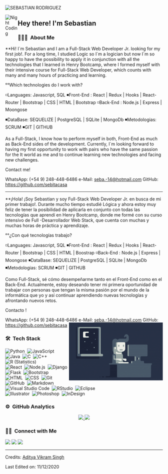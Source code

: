 ![SEBASTIAN RODRIGUEZ](https://user-images.githubusercontent.com/89590493/170119656-ac131234-d3c2-4e21-bf94-fa2dfb2e28b5.png)


<img alt="Night Coding" src="./assets/Hand%20Wave.gif" width='40' align="left"/><h2>Hey there! I'm Sebastian</h2>

<!-- ## 👋 &nbsp;Hey there! I'm Aditya -->

### 👨🏻‍💻 &nbsp;About Me

**Hi! I´m Sebastian and I am a Full-Stack Web Developer Jr. looking for my first job!. For a long time, I studied Logic so I´m a logician but now I´m so happy to have the possibility to apply it in conjunction with all the technologies that I learned in Henry Bootcamp, where I formed myself with their intensive course for Full-Stack Web Developer, which counts with many and many hours of practicing and learning.

°°Which technologies do I work with? 

◽Languages: Javascript, SQL
◾Front-End : React | Redux | Hooks | React-Router | Bootstrap | CSS | HTML | Bootstrap 
◽Back-End : Node.js | Express | Moongose

◾DataBase: SEQUELIZE | PostgreSQL | SQLite | MongoDb
◾Metodologias: SCRUM 
◾GIT | GITHUB 

As a Full-Stack, I know how to perform myself in both, Front-End as much as Back-End sides of the development.
Currently, I´m looking forward to having my first opportunity to work with pairs who have the same passion for the It world as me and to continue learning new technologies and facing new challenges. 

 Contact me! 

WhatsApp: (+54 9) 248-448-6486
e-Mail: seba.-14@hotmail.com
GitHub: https://github.com/sebitacasa

--------------------------------------------------------------------------------------------------------------------
**¡Hola! ¡Soy Sebastian y soy Full-Stack Web Developer Jr. en busca de mi primer trabajo!. Durante mucho tiempo estudié Lógica y ahora estoy muy feliz de tener la posibilidad de aplicarla en conjunto con todas las tecnologías que aprendí en Henry Bootcamp, donde me formé con su curso intensivo de Full -Desarrollador Web Stack, que cuenta con muchas y muchas horas de práctica y aprendizaje.

°°¿Con qué tecnologías trabajo?

◽Languages: Javascript, SQL
◾Front-End : React | Redux | Hooks | React-Router | Bootstrap | CSS | HTML | Boostrap
◽Back-End : Node.js | Express | Moongose
◾DataBase: SEQUELIZE | PostgreSQL | SQLite | MongoDb
◾Metodologias: SCRUM 
◾GIT | GITHUB 

Como Full-Stack, sé cómo desempeñarme tanto en el Front-End como en el Back-End.
Actualmente, estoy deseando tener mi primera oportunidad de trabajar con personas que tengan la misma pasión por el mundo de la informática que yo y así continuar aprendiendo nuevas tecnologías y afrontando nuevos retos.

 Contacto ! 

WhatsApp: (+54 9) 248-448-6486
e-Mail: seba.-14@hotmail.com
GitHub: https://github.com/sebitacasa
<img alt="Night Coding" src="https://raw.githubusercontent.com/AVS1508/AVS1508/master/assets/Night-Coding.gif" align="right"/>

### 🛠 &nbsp;Tech Stack

![Python](https://img.shields.io/badge/-Python-05122A?style=flat&logo=python)&nbsp;
![JavaScript](https://img.shields.io/badge/-JavaScript-05122A?style=flat&logo=javascript)&nbsp;
![Java](https://img.shields.io/badge/-Java-05122A?style=flat&logo=Java&logoColor=FFA518)&nbsp;
![C](https://img.shields.io/badge/-C-05122A?style=flat&logo=C&logoColor=A8B9CC)&nbsp;
![C++](https://img.shields.io/badge/-C++-05122A?style=flat&logo=C%2B%2B&logoColor=00599C)&nbsp;
![R (Statistics)](https://img.shields.io/badge/-R-05122A?style=flat&logo=R&logoColor=276DC3)\
![React](https://img.shields.io/badge/-React-05122A?style=flat&logo=react)&nbsp;
![Node.js](https://img.shields.io/badge/-Node.js-05122A?style=flat&logo=node.js)&nbsp;
![Django](https://img.shields.io/badge/-Django-05122A?style=flat&logo=django&logoColor=092E20)&nbsp;
![Flask](https://img.shields.io/badge/-Flask-05122A?style=flat&logo=flask)&nbsp;
![Bootstrap](https://img.shields.io/badge/-Bootstrap-05122A?style=flat&logo=bootstrap&logoColor=563D7C)\
![HTML](https://img.shields.io/badge/-HTML-05122A?style=flat&logo=HTML5)&nbsp;
![CSS](https://img.shields.io/badge/-CSS-05122A?style=flat&logo=CSS3&logoColor=1572B6)&nbsp;
![Git](https://img.shields.io/badge/-Git-05122A?style=flat&logo=git)&nbsp;
![GitHub](https://img.shields.io/badge/-GitHub-05122A?style=flat&logo=github)&nbsp;
![Markdown](https://img.shields.io/badge/-Markdown-05122A?style=flat&logo=markdown)\
![Visual Studio Code](https://img.shields.io/badge/-Visual%20Studio%20Code-05122A?style=flat&logo=visual-studio-code&logoColor=007ACC)&nbsp;
![RStudio](https://img.shields.io/badge/-RStudio-05122A?style=flat&logo=rstudio)&nbsp;
![Eclipse](https://img.shields.io/badge/-Eclipse-05122A?style=flat&logo=eclipse-ide&logoColor=2C2255)\
![Illustrator](https://img.shields.io/badge/-Illustrator-05122A?style=flat&logo=adobe-illustrator)&nbsp;
![Photoshop](https://img.shields.io/badge/-Photoshop-05122A?style=flat&logo=adobe-photoshop)&nbsp;
![InDesign](https://img.shields.io/badge/-InDesign-05122A?style=flat&logo=adobe-indesign)



### ⚙️ &nbsp;GitHub Analytics

<p align="center">
<a href="https://github.com/AVS1508">
  <img height="180em" src="https://github-readme-stats-eight-theta.vercel.app/api?username=AVS1508&show_icons=true&theme=algolia&include_all_commits=true&count_private=true"/>
  <img height="180em" src="https://github-readme-stats-eight-theta.vercel.app/api/top-langs/?username=AVS1508&layout=compact&langs_count=8&theme=algolia"/>
</a>
</p>

### 🤝🏻 &nbsp;Connect with Me

<p align="center">

<a href="https://linkedin.com/in/sebastianrodriguez1495"><img src="https://img.shields.io/badge/-Sebastian%20Rodriguez%20Singh-0077B5?style=flat&logo=Linkedin&logoColor=white"/></a>
<a href="mailto:sebitacasa14@gmail.com"><img src="https://img.shields.io/badge/-sebitacasa14@gmail.com-D14836?style=flat&logo=Gmail&logoColor=white"/></a>
<a href="https://www.instagram.com/sebitacasa/?hl=en"><img src="https://img.shields.io/badge/-@sebitacasa__-E4405F?style=flat&logo=Instagram&logoColor=white"/></a>

</p>

-----
Credits: [Aditya Vikram Singh](https://github.com/AVS1508)

Last Edited on: 11/12/2020

